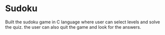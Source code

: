 # Sudoku
Built the sudoku game in C language where user can select levels and solve the quiz. the user can also quit the game and look for the answers.
